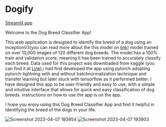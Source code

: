 # Dogify
[Streamlit app](https://octopuspaul110-dogify-streamlit-hoster-sqonhq.streamlit.app/)

Welcome to the Dog Breed Classifier App!

This web application is designed to identify the breed of a dog using an InceptionV3(you can read more about the this model on [link](https://www.bing.com/ck/a?!&&p=883ef823742cb051JmltdHM9MTY4MDczOTIwMCZpZ3VpZD0xNzE3N2Y5NC1iOTk1LTZhNGMtMDgwNy02ZWFmYjhkODZiNDMmaW5zaWQ9NTM3Mg&ptn=3&hsh=3&fclid=17177f94-b995-6a4c-0807-6eafb8d86b43&psq=inceptionv3+paper&u=a1aHR0cHM6Ly9hcnhpdi5vcmcvcGRmLzE1MTIuMDA1NjcucGRm&ntb=1)) model trained on over 10,000 images of 120 different dog breeds. The model has a 100% train and validation score, meaning it has been trained to accurately classify each breed.
Data used for this project was downloaded from kaggle (you can find it at [Link](https://www.kaggle.com/competitions/dog-breed-identification/data)),i had first developed the app using pytorch adopting pytorch-lightning with and without batchnormalization technique and transfer learning but later stuck with tensorflow as it performed better.
I have designed this app to be user-friendly and easy to use, with a simple and intuitive interface that allows for quick and easy classification of dog breeds.
instructions on how to use the app is on the app.

I hope you enjoy using this Dog Breed Classifier App and find it helpful in identifying the breed of the dogs in your life.

![Screenshot 2023-04-07 193954](https://user-images.githubusercontent.com/105382756/230660151-1ecbb4a9-2ca0-45bc-9686-41ed4060e10e.jpg)
![Screenshot 2023-04-07 193903](https://user-images.githubusercontent.com/105382756/230660167-47732f93-0468-40a4-84de-69d62af45fca.jpg)
